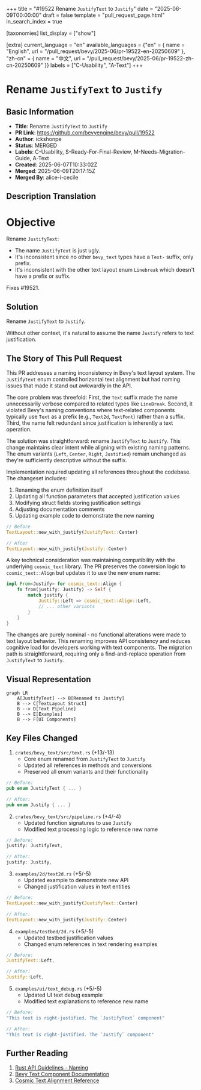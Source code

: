 +++
title = "#19522 Rename `JustifyText` to `Justify`"
date = "2025-06-09T00:00:00"
draft = false
template = "pull_request_page.html"
in_search_index = true

[taxonomies]
list_display = ["show"]

[extra]
current_language = "en"
available_languages = {"en" = { name = "English", url = "/pull_request/bevy/2025-06/pr-19522-en-20250609" }, "zh-cn" = { name = "中文", url = "/pull_request/bevy/2025-06/pr-19522-zh-cn-20250609" }}
labels = ["C-Usability", "A-Text"]
+++

# Rename `JustifyText` to `Justify`

## Basic Information
- **Title**: Rename `JustifyText` to `Justify`
- **PR Link**: https://github.com/bevyengine/bevy/pull/19522
- **Author**: ickshonpe
- **Status**: MERGED
- **Labels**: C-Usability, S-Ready-For-Final-Review, M-Needs-Migration-Guide, A-Text
- **Created**: 2025-06-07T10:33:02Z
- **Merged**: 2025-06-09T20:17:15Z
- **Merged By**: alice-i-cecile

## Description Translation
# Objective

Rename `JustifyText`:
* The name `JustifyText` is just ugly.
* It's inconsistent since no other `bevy_text` types have a `Text-` suffix, only prefix.
* It's inconsistent with the other text layout enum `Linebreak` which doesn't have a prefix or suffix.

Fixes #19521.

## Solution

Rename `JustifyText` to `Justify`.

Without other context, it's natural to assume the name `Justify` refers to text justification.

## The Story of This Pull Request

This PR addresses a naming inconsistency in Bevy's text layout system. The `JustifyText` enum controlled horizontal text alignment but had naming issues that made it stand out awkwardly in the API. 

The core problem was threefold: First, the `Text` suffix made the name unnecessarily verbose compared to related types like `LineBreak`. Second, it violated Bevy's naming conventions where text-related components typically use `Text` as a prefix (e.g., `Text2d`, `TextFont`) rather than a suffix. Third, the name felt redundant since justification is inherently a text operation.

The solution was straightforward: rename `JustifyText` to `Justify`. This change maintains clear intent while aligning with existing naming patterns. The enum variants (`Left`, `Center`, `Right`, `Justified`) remain unchanged as they're sufficiently descriptive without the suffix.

Implementation required updating all references throughout the codebase. The changeset includes:
1. Renaming the enum definition itself
2. Updating all function parameters that accepted justification values
3. Modifying struct fields storing justification settings
4. Adjusting documentation comments
5. Updating example code to demonstrate the new naming

```rust
// Before
TextLayout::new_with_justify(JustifyText::Center)

// After
TextLayout::new_with_justify(Justify::Center)
```

A key technical consideration was maintaining compatibility with the underlying `cosmic_text` library. The PR preserves the conversion logic to `cosmic_text::Align` but updates it to use the new enum name:

```rust
impl From<Justify> for cosmic_text::Align {
    fn from(justify: Justify) -> Self {
        match justify {
            Justify::Left => cosmic_text::Align::Left,
            // ... other variants
        }
    }
}
```

The changes are purely nominal - no functional alterations were made to text layout behavior. This renaming improves API consistency and reduces cognitive load for developers working with text components. The migration path is straightforward, requiring only a find-and-replace operation from `JustifyText` to `Justify`.

## Visual Representation

```mermaid
graph LR
    A[JustifyText] --> B[Renamed to Justify]
    B --> C[TextLayout Struct]
    B --> D[Text Pipeline]
    B --> E[Examples]
    B --> F[UI Components]
```

## Key Files Changed

1. `crates/bevy_text/src/text.rs` (+13/-13)
   - Core enum renamed from `JustifyText` to `Justify`
   - Updated all references in methods and conversions
   - Preserved all enum variants and their functionality

```rust
// Before:
pub enum JustifyText { ... }

// After:
pub enum Justify { ... }
```

2. `crates/bevy_text/src/pipeline.rs` (+4/-4)
   - Updated function signatures to use `Justify`
   - Modified text processing logic to reference new name

```rust
// Before:
justify: JustifyText,

// After:
justify: Justify,
```

3. `examples/2d/text2d.rs` (+5/-5)
   - Updated example to demonstrate new API
   - Changed justification values in text entities

```rust
// Before:
TextLayout::new_with_justify(JustifyText::Center)

// After:
TextLayout::new_with_justify(Justify::Center)
```

4. `examples/testbed/2d.rs` (+5/-5)
   - Updated testbed justification values
   - Changed enum references in text rendering examples

```rust
// Before:
JustifyText::Left,

// After:
Justify::Left,
```

5. `examples/ui/text_debug.rs` (+5/-5)
   - Updated UI text debug example
   - Modified text explanations to reference new name

```rust
// Before:
"This text is right-justified. The `JustifyText` component"

// After:
"This text is right-justified. The `Justify` component"
```

## Further Reading
1. [Rust API Guidelines - Naming](https://rust-lang.github.io/api-guidelines/naming.html)
2. [Bevy Text Component Documentation](https://docs.rs/bevy_text/latest/bevy_text/)
3. [Cosmic Text Alignment Reference](https://docs.rs/cosmic-text/latest/cosmic_text/enum.Align.html)